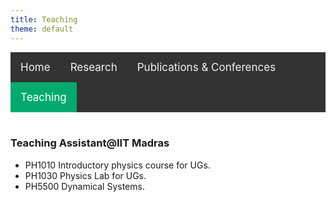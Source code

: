 ```yaml
---
title: Teaching
theme: default
---
```

<style>
    
/* Add a black background color to the top navigation */
.topnav {
  background-color: #333;
  overflow: hidden;
}

/* Style the links inside the navigation bar */
.topnav a {
  float: left;
  color: #f2f2f2;
  text-align: center;
  padding: 14px 16px;
  text-decoration: none;
  font-size: 17px;
}

/* Change the color of links on hover */
.topnav a:hover {
  background-color: #ddd;
  color: black;
}

/* Add a color to the active/current link */
.topnav a.active {
  background-color: #04AA6D;
  color: white;
}
</style>
<div class="topnav">
  <a href="index.html">Home</a>
  <a href="research.html">Research</a>
  <a href="pub_conf.html">Publications & Conferences</a>
  <a class="active" href="teaching.html">Teaching</a>
</div>
<br>

### Teaching Assistant@IIT Madras

- PH1010 Introductory physics course for UGs.
- PH1030 Physics Lab for UGs.
- PH5500 Dynamical Systems.